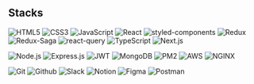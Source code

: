 ## Stacks

![HTML5](https://img.shields.io/badge/-HTML-black?logo=HTML5&logoColor=E34F26&style=for-the-badge)
![CSS3](https://img.shields.io/badge/-CSS-black?logo=css3&logoColor=1572B6&style=for-the-badge)
![JavaScript](https://img.shields.io/badge/-JavaScript-black?logo=JavaScript&logoColor=F7DF1E&style=for-the-badge)
![React](https://img.shields.io/badge/React-black?logo=React&logoColor=61DAFB&style=for-the-badge)
![styled-components](https://img.shields.io/badge/-Styled%20Components-black?logo=Styled%20Components&logoColor=DB7093&style=for-the-badge)
![Redux](https://img.shields.io/badge/Redux-black?logo=Redux&logoColor=764ABC&style=for-the-badge)
![Redux-Saga](https://img.shields.io/badge/Redux%20Saga-black?logo=Redux-Saga&logoColor=86d46b&style=for-the-badge)
![react-query](https://img.shields.io/badge/-React%20Query-black?logo=React%20Query&logoColor=FF4154&style=for-the-badge)
![TypeScript](https://img.shields.io/badge/-TypeScript-black?logo=TypeScript&logoColor=3178C6&style=for-the-badge)
![Next.js](https://img.shields.io/badge/Next.js-black?logo=Next.js&logoColor=ffffff&style=for-the-badge)

![Node.js](https://img.shields.io/badge/Node.js-black?logo=Node.js&logoColor=339933&style=for-the-badge)
![Express.js](https://img.shields.io/badge/Express-black?logo=Express&logoColor=white&style=for-the-badge)
![JWT](https://img.shields.io/badge/-JWT-black?logo=JSON%20Web%20Tokens&logoColor=white&style=for-the-badge)
![MongoDB](https://img.shields.io/badge/-MongoDB-black?logo=MongoDB&logoColor=47A248&style=for-the-badge)
![PM2](https://img.shields.io/badge/-PM2-black?logo=PM2&logoColor=2B037A&style=for-the-badge)
![AWS](https://img.shields.io/badge/-AWS-black?logo=Amazon%20AWS&logoColor=white&style=for-the-badge)
![NGINX](https://img.shields.io/badge/-NGINX-black?logo=NGINX&logoColor=009639&style=for-the-badge)

![Git](https://img.shields.io/badge/Git-black?logo=Git&logoColor=F05032&style=for-the-badge)
![Github](https://img.shields.io/badge/Github-black?logo=Github&logoColor=white&style=for-the-badge)
![Slack](https://img.shields.io/badge/Slack-black?logo=Slack&logoColor=4A154B&style=for-the-badge)
![Notion](https://img.shields.io/badge/Notion-black?logo=Notion&logoColor=white&style=for-the-badge)
![Figma](https://img.shields.io/badge/Figma-black?logo=Figma&logoColor=F24E1E&style=for-the-badge)
![Postman](https://img.shields.io/badge/Postman-black?logo=Postman&logoColor=FF6C37&style=for-the-badge)

<!--
**Dev-Stormtrooper/Dev-Stormtrooper** is a ✨ _special_ ✨ repository because its `README.md` (this file) appears on your GitHub profile.

Here are some ideas to get you started:

- 🔭 I’m currently working on ...
- 🌱 I’m currently learning ...
- 👯 I’m looking to collaborate on ...
- 🤔 I’m looking for help with ...
- 💬 Ask me about ...
- 📫 How to reach me: ...
- 😄 Pronouns: ...
- ⚡ Fun fact: ...
-->
